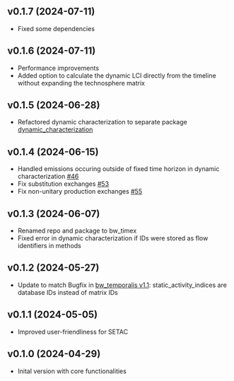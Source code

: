 ## v0.1.7 (2024-07-11)
* Fixed some dependencies

## v0.1.6 (2024-07-11)
* Performance improvements
* Added option to calculate the dynamic LCI directly from the timeline without expanding the technosphere matrix

## v0.1.5 (2024-06-28)
* Refactored dynamic characterization to separate package [dynamic_characterization](https://github.com/TimoDiepers/dynamic_characterization)

## v0.1.4 (2024-06-15)
* Handled emissions occuring outside of fixed time horizon in dynamic characterization [#46](https://github.com/brightway-lca/bw_timex/issues/46)
* Fix substitution exchanges [#53](https://github.com/brightway-lca/bw_timex/issues/53)
* Fix non-unitary production exchanges [#55](https://github.com/brightway-lca/bw_timex/issues/55)

## v0.1.3 (2024-06-07)
* Renamed repo and package to bw_timex
* Fixed error in dynamic characterization if IDs were stored as flow identifiers in methods

## v0.1.2 (2024-05-27)
* Update to match Bugfix in [bw_temporalis v1.1](https://github.com/brightway-lca/bw_temporalis/commit/5ec8c850f325f6b5aa88cd2357bb56401304ddda): static_activity_indices are database IDs instead of matrix IDs

## v0.1.1 (2024-05-05)
* Improved user-friendliness for SETAC

## v0.1.0 (2024-04-29)
* Inital version with core functionalities

